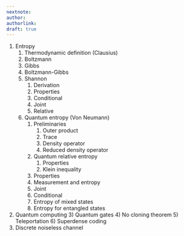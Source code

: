 ```yaml
---
nextnote: 
author: 
authorlink: 
draft: true
---
```

1) Entropy
	1) Thermodynamic definition (Clausius)
	2) Boltzmann
	3) Gibbs
	4) Boltzmann-Gibbs
	5) Shannon
		1) Derivation
		2) Properties
		3) Conditional
		4) Joint
		5) Relative
	6) Quantum entropy (Von Neumann)
		1) Preliminaries
			1) Outer product
			2) Trace
			3) Density operator
			4) Reduced density operator
		2) Quantum relative entropy
			1) Properties
			2) Klein inequality
		3) Properties
		4) Measurement and entropy
		5) Joint
		6) Conditional
		7) Entropy of mixed states
		8) Entropy for entangled states
2) Quantum computing
	3) Quantum gates
	4) No cloning theorem
	5) Teleportation
	6) Superdense coding
7) Discrete noiseless channel